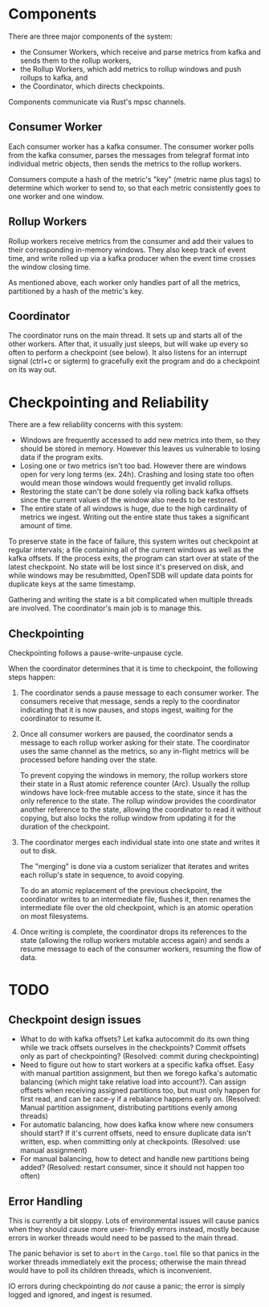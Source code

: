 
Components
==========

There are three major components of the system:

* the Consumer Workers, which receive and parse metrics from kafka and sends them to the rollup workers,
* the Rollup Workers, which add metrics to rollup windows and push rollups to kafka, and
* the Coordinator, which directs checkpoints.

Components communicate via Rust's mpsc channels.

Consumer Worker
---------------

Each consumer worker has a kafka consumer. The consumer worker polls from the kafka consumer,
parses the messages from telegraf format into individual metric objects, then sends the metrics
to the rollup workers.

Consumers compute a hash of the metric's "key" (metric name plus tags) to determine which worker
to send to, so that each metric consistently goes to one worker and one window.

Rollup Workers
--------------

Rollup workers receive metrics from the consumer and add their values to their corresponding
in-memory windows. They also keep track of event time, and write rolled up via a kafka producer
when the event time crosses the window closing time.

As mentioned above, each worker only handles part of all the metrics, partitioned by a hash of the
metric's key.

Coordinator
-----------

The coordinator runs on the main thread. It sets up and starts all of the other workers.
After that, it usually just sleeps, but will wake up every so often
to perform a checkpoint (see below). It also listens for an interrupt signal (ctrl+c or sigterm)
to gracefully exit the program and do a checkpoint on its way out.

Checkpointing and Reliability
=============================

There are a few reliability concerns with this system:

* Windows are frequently accessed to add new metrics into them, so they should be stored in memory.
  However this leaves us vulnerable to losing data if the program exits.
* Losing one or two metrics isn't too bad. However there are windows open for very long terms (ex.
  24h). Crashing and losing state too often would mean those windows would frequently get invalid
  rollups.
* Restoring the state can't be done solely via rolling back kafka offsets since the current values
  of the window also needs to be restored.
* The entire state of all windows is huge, due to the high cardinality of metrics we ingest.
  Writing out the entire state thus takes a significant amount of time.

To preserve state in the face of failure, this system writes out checkpoint at regular intervals; a file
containing all of the current windows as well as the kafka offsets. If the process exits, the program
can start over at state of the latest checkpoint. No state will be lost since it's preserved on disk, and
while windows may be resubmitted, OpenTSDB will update data points for duplicate keys at the same timestamp.

Gathering and writing the state is a bit complicated when multiple threads are involved. The coordinator's
main job is to manage this.

Checkpointing
-------------

Checkpointing follows a pause-write-unpause cycle.

When the coordinator determines that it is time to checkpoint, the following steps happen:

1. The coordinator sends a pause message to each consumer worker. The consumers receive that message,
   sends a reply to the coordinator indicating that it is now pauses, and stops ingest, waiting for
   the coordinator to resume it.
2. Once all consumer workers are paused, the coordinator sends a message to each rollup worker asking
   for their state. The coordinator uses the same channel as the metrics, so any in-flight metrics will
   be processed before handing over the state.
   
   To prevent copying the windows in memory, the rollup workers store their state in a Rust atomic reference
   counter (Arc). Usually the rollup windows have lock-free mutable access to the state, since it has the only
   reference to the state. The rollup window provides the coordinator another reference to the state, allowing
   the coordinator to read it without copying, but also locks the rollup window from updating it for the duration
   of the checkpoint.
3. The coordinator merges each individual state into one state and writes it out to disk.
   
   The "merging" is done via a custom serializer that iterates and writes each rollup's state in sequence, to avoid
   copying.
   
   To do an atomic replacement of the previous checkpoint, the coordinator writes to an intermediate file, flushes it,
   then renames the intermediate file over the old checkpoint, which is an atomic operation on most filesystems.
4. Once writing is complete, the coordinator drops its references to the state (allowing the rollup workers mutable
   access again) and sends a resume message to each of the consumer workers, resuming the flow of data.

TODO
====

Checkpoint design issues
------------------------

* What to do with kafka offsets? Let kafka autocommit do its own thing while we track offsets ourselves in the
  checkpoints? Commit offsets only as part of checkpointing? (Resolved: commit during checkpointing)
* Need to figure out how to start workers at a specific kafka offset. Easy with manual partition assignment,
  but then we forego kafka's automatic balancing (which might take relative load into account?). Can assign
  offsets when receiving assigned partitions too, but must only happen for first read, and can be race-y if
  a rebalance happens early on. (Resolved: Manual partition assignment, distributing partitions evenly among
  threads)
* For automatic balancing, how does kafka know where new consumers should start? If it's current offsets,
  need to ensure duplicate data isn't written, esp. when committing only at checkpoints. (Resolved: use
  manual assignment)
* For manual balancing, how to detect and handle new partitions being added? (Resolved: restart consumer, since
  it should not happen too often)

Error Handling
--------------

This is currently a bit sloppy. Lots of environmental issues will cause panics when they should cause more user-
friendly errors instead, mostly because errors in worker threads would need to be passed to the main thread.

The panic behavior is set to `abort` in the `Cargo.toml` file so that panics in the worker threads immediately
exit the process; otherwise the main thread would have to poll its children threads, which is inconvenient.

IO errors during checkpointing do _not_ cause a panic; the error is simply logged and ignored, and ingest
is resumed.
